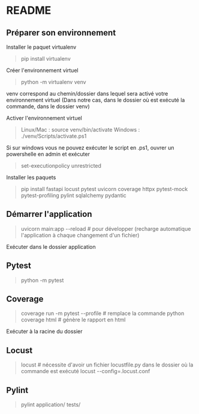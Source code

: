 # README

## Préparer son environnement

Installer le paquet virtualenv

> pip install virtualenv

Créer l'environnement virtuel

> python -m virtualenv venv

venv correspond au chemin/dossier dans lequel sera activé votre environnement virtuel
(Dans notre cas, dans le dossier où est exécuté la commande, dans le dossier venv)

Activer l'environnement virtuel

> Linux/Mac : source venv/bin/activate
> Windows : ./venv/Scripts/activate.ps1

Si sur windows vous ne pouvez exécuter le script en .ps1, ouvrer un powershelle en admin et exécuter
> set-executionpolicy unrestricted

Installer les paquets

> pip install fastapi locust pytest uvicorn coverage httpx pytest-mock pytest-profiling pylint sqlalchemy pydantic

## Démarrer l'application

> uvicorn main:app
> --reload # pour développer (recharge automatique l'application à chaque changement d'un fichier)

Exécuter dans le dossier application

## Pytest

> python -m pytest

## Coverage

> coverage run -m pytest --profile # remplace la commande python
> coverage html # génère le rapport en html

Exécuter à la racine du dossier

## Locust

> locust # nécessite d'avoir un fichier locustfile.py dans le dossier où la commande est exécuté
> locust --config=.locust.conf

## Pylint

> pylint application/ tests/
